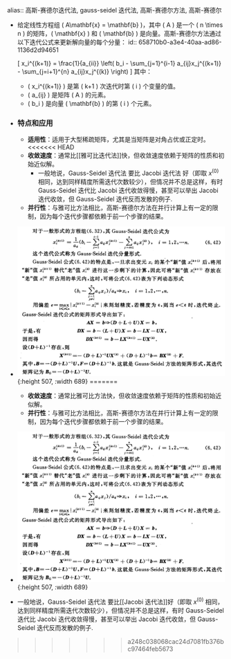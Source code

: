alias:: 高斯-赛德尔迭代法, gauss-seidel 迭代法, 高斯-赛德尔方法,  高斯-赛德尔

- 给定线性方程组 \( A\mathbf{x} = \mathbf{b} \)，其中 \( A \) 是一个 \( n \times n \) 的矩阵，\( \mathbf{x} \) 和 \( \mathbf{b} \) 是向量。高斯-赛德尔方法通过以下迭代公式来更新解向量的每个分量：
  id:: 658710b0-a3e4-40aa-ad86-1136d2d94651
  
  \[ x_i^{(k+1)} = \frac{1}{a_{ii}} \left( b_i - \sum_{j=1}^{i-1} a_{ij}x_j^{(k+1)} - \sum_{j=i+1}^{n} a_{ij}x_j^{(k)} \right) \]
  其中：
	- \( x_i^{(k+1)} \) 是第 \( k+1 \) 次迭代时第 \( i \) 个变量的值。
	- \( a_{ij} \) 是矩阵 \( A \) 的元素。
	- \( b_i \) 是向量 \( \mathbf{b} \) 的第 \( i \) 个元素。
- ### 特点和应用
	- **适用性**：适用于大型稀疏矩阵，尤其是当矩阵是对角占优或正定时。
<<<<<<< HEAD
	- **收敛速度**：通常比[[雅可比迭代法]]快，但收敛速度依赖于矩阵的性质和初始近似解。
		- 一般地说，Gauss-Seidel 迭代法 要比 Jacobi 迭代法 好（即取 $x^{(0)}$ 相同，达到同样精度所需迭代次数较少），但情况并不总是这样，有时 Gauss-Seidel 迭代比 Jacobi 迭代收敛得慢，甚至可以举出 Jacobi 迭代收敛，但 Gauss-Seidel 迭代反而发散的例子.
	- **并行性**：与雅可比方法相比，高斯-赛德尔方法在并行计算上有一定的限制，因为每个迭代步骤都依赖于前一个步骤的结果。
- ![image.png](../assets/image_1703252564172_0.png){:height 507, :width 689}
=======
	- **收敛速度**：通常比雅可比方法快，但收敛速度依赖于矩阵的性质和初始近似解。
	- **并行性**：与雅可比方法相比，高斯-赛德尔方法在并行计算上有一定的限制，因为每个迭代步骤都依赖于前一个步骤的结果。
- ![image.png](../assets/image_1703252564172_0.png){:height 507, :width 689}
- 一般地说，Gauss-Seidel 迭代法 要比[[Jacobi 迭代法]]好（即取 $x^{(0)}$ 相同，达到同样精度所需迭代次数较少），但情况并不总是这样，有时 Gauss-Seidel 迭代比 Jacobi 迭代收敛得慢，甚至可以举出 Jacobi 迭代收敛，但 Gauss-Seidel 迭代反而发散的例子.
>>>>>>> a248c038068cac24d7081fb376bc97464feb5673
